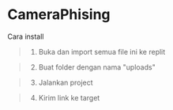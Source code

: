 # CameraPhising

 Cara install

 > 1. Buka dan import semua file ini ke replit
 
 > 2. Buat folder dengan nama "uploads"
 
 > 3. Jalankan project

 > 4. Kirim link ke target
